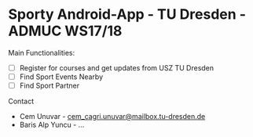 # Sporty Android-App - TU Dresden - ADMUC WS17/18
Main Functionalities:
- [ ] Register for courses and get updates from USZ TU Dresden
- [ ] Find Sport Events Nearby
- [ ] Find Sport Partner

Contact
- Cem Unuvar - cem_cagri.unuvar@mailbox.tu-dresden.de
- Baris Alp Yuncu - ...
